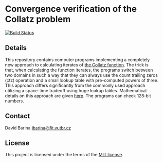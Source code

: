 # Convergence verification of the Collatz problem

[![Build Status](https://travis-ci.com/xbarin02/collatz.svg?branch=master)](https://travis-ci.com/xbarin02/collatz)

## Details

This repository contains computer programs implementing a completely new approach to calculating iterates of <a href="https://en.wikipedia.org/wiki/Collatz_conjecture">the Collatz function</a>.
The trick is that, when calculating the function iterates, the programs switch between two domains in such a way that they can always use the count trailing zeros (ctz) operation and a small lookup table with pre-computed powers of three.
This approach differs significantly from the commonly used approach utilizing a space-time tradeoff using huge lookup tables.
Mathematical details on this approach are given [here](doc/ALGORITHM.md).
The programs can check 128-bit numbers.

## Contact
David Barina <ibarina@fit.vutbr.cz>

## License
This project is licensed under the terms of the [MIT license](LICENSE.md).
